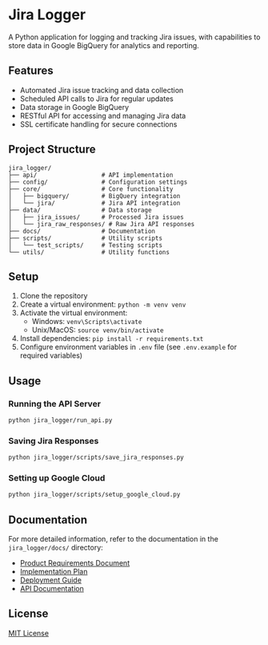 # Jira Logger

A Python application for logging and tracking Jira issues, with capabilities to store data in Google BigQuery for analytics and reporting.

## Features

- Automated Jira issue tracking and data collection
- Scheduled API calls to Jira for regular updates
- Data storage in Google BigQuery
- RESTful API for accessing and managing Jira data
- SSL certificate handling for secure connections

## Project Structure

```
jira_logger/
├── api/                  # API implementation
├── config/               # Configuration settings
├── core/                 # Core functionality
│   ├── bigquery/         # BigQuery integration
│   └── jira/             # Jira API integration
├── data/                 # Data storage
│   ├── jira_issues/      # Processed Jira issues
│   └── jira_raw_responses/ # Raw Jira API responses
├── docs/                 # Documentation
├── scripts/              # Utility scripts
│   └── test_scripts/     # Testing scripts
└── utils/                # Utility functions
```

## Setup

1. Clone the repository
2. Create a virtual environment: `python -m venv venv`
3. Activate the virtual environment:
   - Windows: `venv\Scripts\activate`
   - Unix/MacOS: `source venv/bin/activate`
4. Install dependencies: `pip install -r requirements.txt`
5. Configure environment variables in `.env` file (see `.env.example` for required variables)

## Usage

### Running the API Server

```bash
python jira_logger/run_api.py
```

### Saving Jira Responses

```bash
python jira_logger/scripts/save_jira_responses.py
```

### Setting up Google Cloud

```bash
python jira_logger/scripts/setup_google_cloud.py
```

## Documentation

For more detailed information, refer to the documentation in the `jira_logger/docs/` directory:

- [Product Requirements Document](jira_logger/docs/PRD.md)
- [Implementation Plan](jira_logger/docs/implementation_plan.md)
- [Deployment Guide](jira_logger/docs/deployment_guide.md)
- [API Documentation](jira_logger/docs/api_docs.md)

## License

[MIT License](LICENSE)
